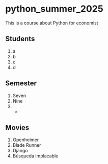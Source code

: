 # python_summer_2025
This is a course about Python for economist

## Students
1. a
2. b
3. c
4. d

## Semester
1. Seven
2. Nine
3. -

## Movies
1. Openheimer
2. Blade Runner
3. Django
4. Búsqueda Implacable